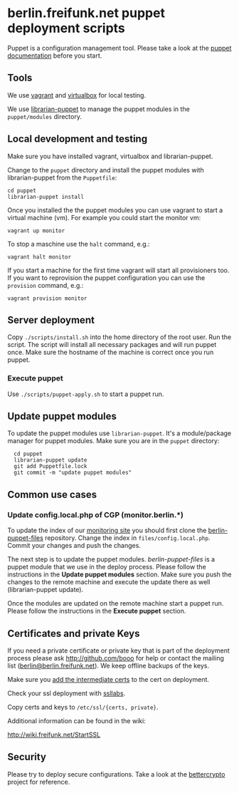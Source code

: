 # berlin.freifunk.net puppet deployment scripts

Puppet is a configuration management tool. Please take a look at the [puppet
documentation](https://docs.puppetlabs.com/) before you start.

## Tools

We use [vagrant](https://www.vagrantup.com/) and
[virtualbox](https://www.virtualbox.org/) for local testing.

We use [librarian-puppet](http://librarian-puppet.com/) to manage the puppet
modules in the `puppet/modules` directory.

## Local development and testing

Make sure you have installed vagrant, virtualbox and librarian-puppet.

Change to the `puppet` directory and install the puppet modules with
librarian-puppet from the `Puppetfile`:

```
cd puppet
librarian-puppet install
```

Once you installed the the puppet modules you can use vagrant to start a virtual
machine (vm). For example you could start the monitor vm:

```
vagrant up monitor
```

To stop a maschine use the `halt` command, e.g.:

```
vagrant halt monitor
```

If you start a machine for the first time vagrant will start all provisioners
too. If you want to reprovision the puppet configuration you can use the
`provision` command, e.g.:

```
vagrant provision monitor
```

## Server deployment

Copy `./scripts/install.sh` into the home directory of the root user. Run the
script. The script will install all necessary packages and will run puppet once.
Make sure the hostname of the machine is correct once you run puppet.

### Execute puppet

Use `./scripts/puppet-apply.sh` to start a puppet run.

## Update puppet modules

To update the puppet modules use `librarian-puppet`. It's a module/package
manager for puppet modules. Make sure you are in the `puppet` directory:

```
  cd puppet
  librarian-puppet update
  git add Puppetfile.lock
  git commit -m "update puppet modules"
```

## Common use cases

### Update config.local.php of CGP (monitor.berlin.*)

To update the index of our [monitoring site](http://monitor.berlin.freifunk.net)
you should first clone the [berlin-puppet-files](https://github.com/freifunk/berlin-puppet-files)
repository. Change the index in `files/config.local.php`. Commit your changes
and push the changes.

The next step is to update the puppet modules. *berlin-puppet-files* is a puppet
module that we use in the deploy process. Please follow the instructions in the
**Update puppet modules** section. Make sure you push the changes to the remote machine
and execute the update there as well (librarian-puppet update).

Once the modules are updated on the remote machine start a puppet run. Please
follow the instructions in the **Execute puppet** section.

## Certificates and private Keys

If you need a private certificate or private key that is part of the deployment
process please ask http://github.com/booo for help or contact the mailing list
(berlin@berlin.freifunk.net). We keep offline backups of the keys.

Make sure you [add the intermediate
certs](http://www.westphahl.net/blog/2012/01/03/setting-up-https-with-nginx-and-startssl/)
to the cert on deployment.

Check your ssl deployment with [ssllabs](https://www.ssllabs.com/ssltest/index.html).

Copy certs and keys to `/etc/ssl/{certs, private}`.

Additional information can be found in the wiki:

http://wiki.freifunk.net/StartSSL

## Security

Please try to deploy secure configurations. Take a look at the
[bettercrypto](https://bettercrypto.org/) project for reference.

